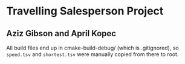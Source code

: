 # Travelling Salesperson Project
## Aziz Gibson and April Kopec
 
All build files end up in cmake-build-debug/ (which is .gitignored), so `speed.tsv` and `shortest.tsv` were manually copied from there to root.